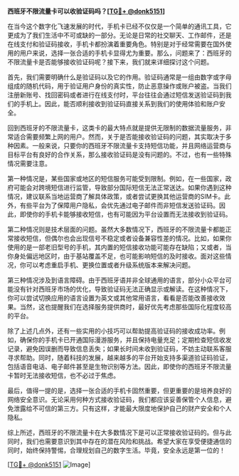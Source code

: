 **西班牙不限流量卡可以收验证码吗？[[TG💪+ @donk5151](https://t.me/s/donk5151)]**

在当今这个数字化飞速发展的时代，手机卡已经不仅仅是一个简单的通讯工具，它更成为了我们生活中不可或缺的一部分。无论是日常的社交聊天、工作邮件，还是在线支付和验证码接收，手机卡都扮演着重要角色。特别是对于经常需要在国外使用的用户来说，选择一张合适的手机卡显得尤为重要。那么，问题来了：西班牙的不限流量卡是否能够接收验证码呢？接下来，我们就来详细探讨这个问题。

首先，我们需要明确什么是验证码以及它的作用。验证码通常是一组由数字或字母组成的随机代码，用于验证用户身份的真实性，防止恶意操作或账户被盗。当我们注册新账号、找回密码或者进行在线支付时，平台往往会通过短信发送验证码到我们的手机上。因此，能否顺利接收到验证码直接关系到我们的使用体验和账户安全。

回到西班牙的不限流量卡，这类卡的最大特点就是提供无限制的数据流量服务，非常适合需要频繁上网的用户。然而，关于是否能接收验证码的问题，其实取决于多种因素。一般来说，只要你的西班牙不限流量卡支持短信功能，并且网络运营商与目标平台有良好的合作关系，那么接收验证码是没有问题的。不过，也有一些特殊情况需要注意。

第一种情况是，某些国家或地区的短信服务可能受到限制。例如，在一些国家，政府可能会对跨境短信进行监管，导致部分国际短信无法正常送达。如果你遇到这种情况，建议联系当地运营商了解具体政策，或者尝试更换其他运营商的SIM卡。此外，有些平台为了保障用户隐私，会优先通过电子邮件而非短信发送验证码。因此，即使你的手机卡能够接收短信，也有可能因为平台设置而无法接收到验证码。

第二种情况则是技术层面的问题。虽然大多数情况下，西班牙的不限流量卡都能正常接收短信，但偶尔也会出现信号不稳定或者设备兼容性差的情况。比如，如果你使用的是一部老旧型号的手机，其内置的短信接收功能可能存在缺陷；又或者，当你身处偏远地区时，由于基站覆盖不足，也可能影响短信的及时接收。面对这些情况，你可以考虑重启手机、更换位置或者升级系统版本来解决问题。

第三种情况涉及到语言障碍。由于西班牙语并非全球通用的语言，部分小众平台可能没有针对西班牙市场的优化，导致验证码无法正确显示或解读。在这种情况下，你可以尝试切换应用的语言设置为英文或其他常用语言，看看是否能改善接收效果。当然，这也提醒我们在选择服务提供商时，最好优先考虑那些国际化程度较高的平台。

除了上述几点外，还有一些实用的小技巧可以帮助提高验证码的接收成功率。例如，确保你的手机卡已开通国际漫游服务，并且保持电量充足；定期检查短信收发记录，避免因误删而导致信息丢失；如果长时间未收到验证码，不妨主动联系客服寻求帮助。同时，随着科技的发展，越来越多的平台开始支持多渠道验证码验证，包括语音电话、电子邮件甚至是生物识别等方法。因此，即使你的西班牙不限流量卡暂时无法接收短信，也不必过于焦虑。

最后，值得一提的是，选择一张合适的手机卡固然重要，但更重要的是培养良好的网络安全意识。无论采用何种方式接收验证码，我们都应该妥善保管个人信息，避免泄露给不可信的第三方。只有这样，才能最大限度地保护自己的财产安全和个人隐私。

综上所述，西班牙的不限流量卡在大多数情况下是可以正常接收验证码的。但与此同时，我们也需要意识到其中存在的潜在风险和挑战。希望大家在享受便捷通信的同时，始终保持警惕，合理规划自己的数字生活。毕竟，安全永远是第一位的！

[[TG💪+ @donk5151](https://t.me/s/donk5151) ![Image](https://i.postimg.cc/rwNCRYN7/Snipaste-2025-04-30-17-27-05.png)]